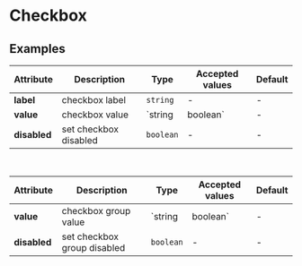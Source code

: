 # Checkbox

## Examples

<ex-code name="ex-checkbox-basic"/></ex-code>

<ex-code name="ex-checkbox-disabled"/></ex-code>

<ex-code name="ex-checkbox-group"/></ex-code>

<ex-footer edit-link="https://github.com/zeit-ui/vue/edit/master/docs/zh-cn/components/checkbox.md">

| Attribute | Description | Type | Accepted values | Default
| ---------- | ---------- | ---- |  -------------- | ------ |
| **label** | checkbox label | `string` | - | - |
| **value** | checkbox value | `string | boolean` | - | - |
| **disabled** | set checkbox disabled  | `boolean` | - | - |
<br/>

| Attribute | Description | Type | Accepted values | Default
| ---------- | ---------- | ---- |  -------------- | ------ |
| **value** | checkbox group value | `string | boolean` | - | - |
| **disabled** | set checkbox group disabled  | `boolean` | - | - |

</ex-footer>
